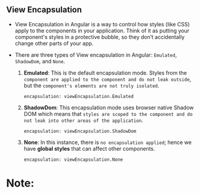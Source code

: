 ## View Encapsulation

- View Encapsulation in Angular is a way to control how styles (like CSS) apply to the components in your application. Think of it as putting your component's styles in a protective bubble, so they don’t accidentally change other parts of your app.

- There are three types of View encapsulation in Angular: `Emulated`, `ShadowDom`, and `None`.
    1. **Emulated**: This is the default encapsulation mode. Styles from the `component are applied to the component and do not leak outside`, but the `component's elements are not truly isolated`.

        ```
        encapsulation: viewEncapsulation.Emulated
        ```

    2. **ShadowDom**: This encapsulation mode uses browser native Shadow DOM which means that `styles are scoped to the component and do not leak into other areas of the application`.

        ```
        encapsulation: viewEncapsulation.ShadowDom
        ```

    3. **None**: In this instance, there is `no encapsulation applied`; hence we have **global styles** that can affect other components.

        ```
        encapsulation: viewEncapsulation.None
        ```

# Note: 